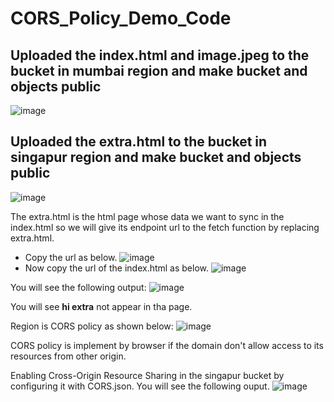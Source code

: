 # CORS_Policy_Demo_Code

## Uploaded the index.html and image.jpeg to the bucket in mumbai region and make bucket and objects public
![image](https://user-images.githubusercontent.com/65528935/118406303-1e53ec00-b699-11eb-8de9-87a762af26f2.png)

## Uploaded the extra.html to the bucket in singapur region and make bucket and objects public
![image](https://user-images.githubusercontent.com/65528935/118406330-3b88ba80-b699-11eb-877d-abc57269cfbc.png)

The extra.html is the html page whose data we want to sync in the index.html so we will give its endpoint url to the fetch function by replacing extra.html.
* Copy the url as below.
![image](https://user-images.githubusercontent.com/65528935/118406678-6fb0ab00-b69a-11eb-9e66-8395588c9539.png)
* Now copy the url of the index.html as below.
![image](https://user-images.githubusercontent.com/65528935/118406411-9ae6ca80-b699-11eb-957b-6d3ffa8f4e19.png)

You will see the following output:
![image](https://user-images.githubusercontent.com/65528935/118406913-c2d72d80-b69b-11eb-96a0-2edc1c90000d.png)

You will see  **hi extra** not appear in tha page.

Region is CORS policy as shown below:
![image](https://user-images.githubusercontent.com/65528935/118407033-5f013480-b69c-11eb-9d78-bf841e6fc115.png)

CORS policy is implement by browser if the domain don't allow access to its resources from other origin.

Enabling Cross-Origin Resource Sharing  in the singapur bucket by configuring it with CORS.json. You will see the following ouput.
![image](https://user-images.githubusercontent.com/65528935/118407498-a2f53900-b69e-11eb-8ed1-5a468c92f7d2.png)








